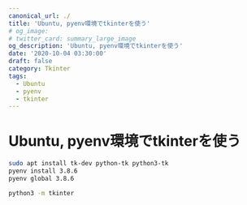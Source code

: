 ```yaml
---
canonical_url: ./
title: 'Ubuntu, pyenv環境でtkinterを使う'
# og_image:
# twitter_card: summary_large_image
og_description: 'Ubuntu, pyenv環境でtkinterを使う'
date: '2020-10-04 03:30:00'
draft: false
category: Tkinter
tags:
  - Ubuntu
  - pyenv
  - tkinter
---
```

# Ubuntu, pyenv環境でtkinterを使う

```sh
sudo apt install tk-dev python-tk python3-tk
pyenv install 3.8.6
pyenv global 3.8.6

python3 -m tkinter
```
